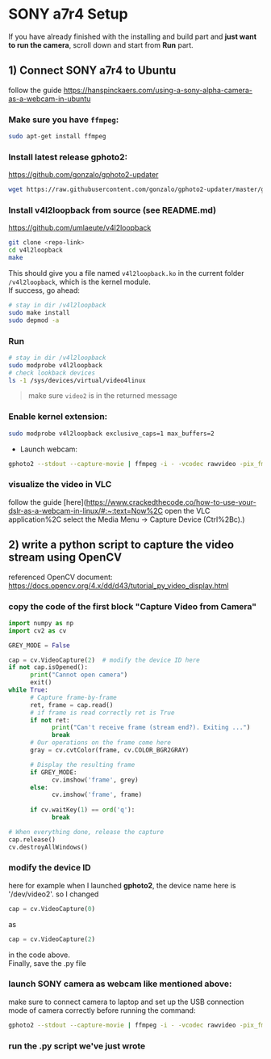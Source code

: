# SONY a7r4 Setup
If you have already finished with the installing and build part and **just want to run the camera**, scroll down and start from **Run** part.
## 1) Connect SONY a7r4 to Ubuntu

follow the guide https://hanspinckaers.com/using-a-sony-alpha-camera-as-a-webcam-in-ubuntu

### Make sure you have `ffmpeg`: 
```bash
sudo apt-get install ffmpeg
```
### Install latest release gphoto2: 
https://github.com/gonzalo/gphoto2-updater
```bash
wget https://raw.githubusercontent.com/gonzalo/gphoto2-updater/master/gphoto2-updater.sh && wget https://raw.githubusercontent.com/gonzalo/gphoto2-updater/master/.env && chmod +x gphoto2-updater.sh && sudo ./gphoto2-updater.sh
```

### Install v4l2loopback from source (see README.md)
https://github.com/umlaeute/v4l2loopback 
```bash
git clone <repo-link>
cd v4l2loopback
make
```
This should give you a file named `v4l2loopback.ko` in the current folder `/v4l2loopback`, which is the kernel module.  
If success, go ahead:
```bash
# stay in dir /v4l2loopback
sudo make install
sudo depmod -a
```
### Run
```bash
# stay in dir /v4l2loopback
sudo modprobe v4l2loopback
# check lookback devices
ls -1 /sys/devices/virtual/video4linux
```
> make sure `video2` is in the returned message
### Enable kernel extension: 
```bash
sudo modprobe v4l2loopback exclusive_caps=1 max_buffers=2
```
- Launch webcam:
```bash
gphoto2 --stdout --capture-movie | ffmpeg -i - -vcodec rawvideo -pix_fmt yuv420p -threads 8 -f v4l2 /dev/video2
```
### visualize the video in VLC
follow the guide [here](https://www.crackedthecode.co/how-to-use-your-dslr-as-a-webcam-in-linux/#:~:text=Now%2C open the VLC application%2C select the Media Menu -> Capture Device (Ctrl%2Bc).)

## 2) write a python script to capture the video stream using OpenCV
referenced OpenCV document: https://docs.opencv.org/4.x/dd/d43/tutorial_py_video_display.html
### copy the code of the first block "Capture Video from Camera"
```python
import numpy as np
import cv2 as cv

GREY_MODE = False

cap = cv.VideoCapture(2)  # modify the device ID here
if not cap.isOpened():
      print("Cannot open camera")
      exit()
while True:
      # Capture frame-by-frame
      ret, frame = cap.read()
      # if frame is read correctly ret is True
      if not ret:
            print("Can't receive frame (stream end?). Exiting ...")
            break
      # Our operations on the frame come here
      gray = cv.cvtColor(frame, cv.COLOR_BGR2GRAY)

      # Display the resulting frame
      if GREY_MODE:
            cv.imshow('frame', grey)
      else:
            cv.imshow('frame', frame)
            
      if cv.waitKey(1) == ord('q'):
            break

# When everything done, release the capture
cap.release()
cv.destroyAllWindows()
```
### modify the device ID  
here for example when I launched **gphoto2**, the device name here is '/dev/video2'. so I changed 
```python
cap = cv.VideoCapture(0)
```
as
```python
cap = cv.VideoCapture(2)
```
in the code above.  
Finally, save the .py file
### launch SONY camera as webcam like mentioned above:
make sure to connect camera to laptop and set up the USB connection mode of camera correctly before running the command:
```bash
gphoto2 --stdout --capture-movie | ffmpeg -i - -vcodec rawvideo -pix_fmt yuv420p -threads 8 -f v4l2 /dev/video2
```
### run the .py script we've just wrote

